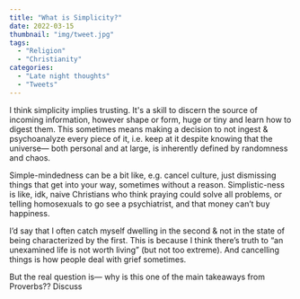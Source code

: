 ```yaml
---
title: "What is Simplicity?"
date: 2022-03-15
thumbnail: "img/tweet.jpg"
tags:
  - "Religion"
  - "Christianity"
categories:
  - "Late night thoughts"
  - "Tweets"
---
```


I think simplicity implies trusting. It's a skill to discern the source of incoming information, however shape or form, huge or tiny and learn how to digest them. This sometimes means making a decision to not ingest & psychoanalyze every piece of it, i.e. keep at it despite knowing that the universe— both personal and at large, is inherently defined by randomness and chaos.

Simple-mindedness can be a bit like, e.g. cancel culture, just dismissing things that get into your way, sometimes without a reason. Simplistic-ness is like, idk, naive Christians who think praying could solve all problems, or telling homosexuals to go see a psychiatrist, and that money can’t buy happiness.

I’d say that I often catch myself dwelling in the second & not in the state of being characterized by the first. This is because I think there’s truth to “an unexamined life is not worth living” (but not too extreme). And cancelling things is how people deal with grief sometimes.

But the real question is— why is this one of the main takeaways from Proverbs?? Discuss